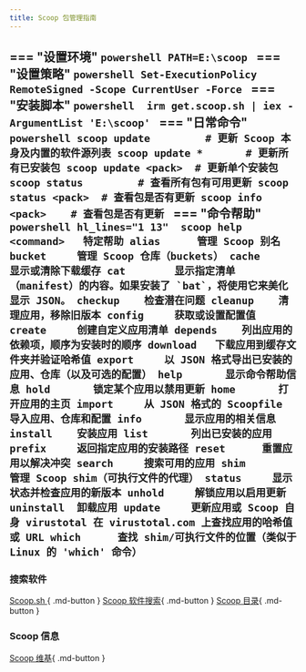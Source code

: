 ```yaml
---
title: Scoop 包管理指南
---
```


=== "设置环境" 
	```powershell
	PATH=E:\scoop
	```
=== "设置策略" 
	```powershell
	Set-ExecutionPolicy RemoteSigned -Scope CurrentUser -Force
	```
=== "安装脚本" 
	```powershell 
	irm get.scoop.sh | iex -ArgumentList 'E:\scoop'
	```
=== "日常命令"
	```powershell
	scoop update         # 更新 Scoop 本身及内置的软件源列表
	scoop update *       # 更新所有已安装包
	scoop update <pack>  # 更新单个安装包
	scoop status         # 查看所有包有可用更新
	scoop status <pack>  # 查看包是否有更新
	scoop info <pack>    # 查看包是否有更新
	```
=== "命令帮助"
	```powershell hl_lines="1 13" 
	scoop help <command>   特定帮助
	alias      管理 Scoop 别名
	bucket     管理 Scoop 仓库（buckets）
	cache      显示或清除下载缓存
	cat        显示指定清单（manifest）的内容。如果安装了 `bat`，将使用它来美化显示 JSON。
	checkup    检查潜在问题
	cleanup    清理应用，移除旧版本
	config     获取或设置配置值
	create     创建自定义应用清单
	depends    列出应用的依赖项，顺序为安装时的顺序
	download   下载应用到缓存文件夹并验证哈希值
	export     以 JSON 格式导出已安装的应用、仓库（以及可选的配置）
	help       显示命令帮助信息
	hold       锁定某个应用以禁用更新
	home       打开应用的主页
	import     从 JSON 格式的 Scoopfile 导入应用、仓库和配置
	info       显示应用的相关信息
	install    安装应用
	list       列出已安装的应用
	prefix     返回指定应用的安装路径
	reset      重置应用以解决冲突
	search     搜索可用的应用
	shim       管理 Scoop shim（可执行文件的代理）
	status     显示状态并检查应用的新版本
	unhold     解锁应用以启用更新
	uninstall  卸载应用
	update     更新应用或 Scoop 自身
	virustotal 在 virustotal.com 上查找应用的哈希值或 URL
	which      查找 shim/可执行文件的位置（类似于 Linux 的 'which' 命令）
	```
---


### 搜索软件


[Scoop.sh ](https://scoop.sh/){ .md-button } [Scoop 软件搜索](https://scoop.eallion.com/){ .md-button } [Scoop 目录](https://rasa.github.io/scoop-directory/search){ .md-button }


### Scoop 信息
[Scoop 维基](https://github.com/ScoopInstaller/Scoop/wiki){ .md-button }








